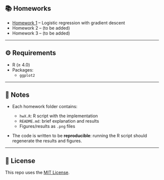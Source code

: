 ## 📚 Homeworks

- [Homework 1](Homework1/) – Logistic regression with gradient descent  
- Homework 2 – (to be added)  
- Homework 3 – (to be added)  

---

## ⚙️ Requirements
- R (≥ 4.0)  
- Packages:  
  - `ggplot2`

---

## 🔑 Notes
- Each homework folder contains:  
  - `hwX.R`: R script with the implementation  
  - `README.md`: brief explanation and results  
  - Figures/results as `.png` files  

- The code is written to be **reproducible**: running the R script should regenerate the results and figures.

---

## 📌 License
This repo uses the [MIT License](LICENSE).

